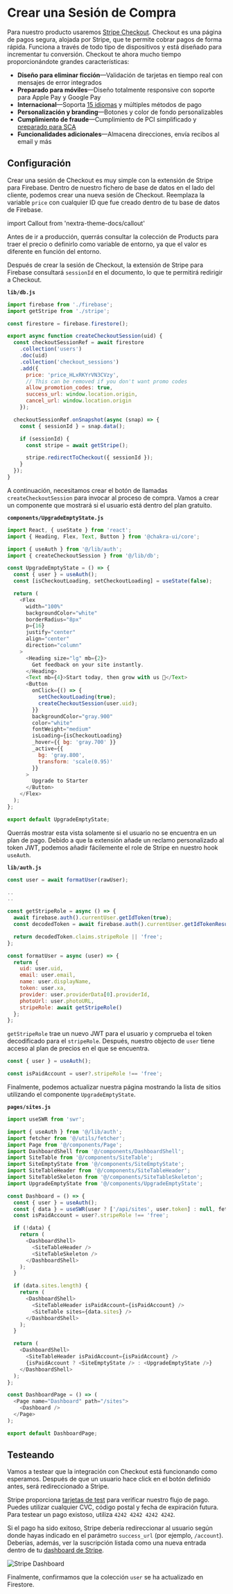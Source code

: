 # Crear una Sesión de Compra

Para nuestro producto usaremos [Stripe Checkout](https://stripe.com/docs/payments/checkout).
Checkout es una página de pagos segura, alojada por Stripe, que te permite cobrar pagos de forma rápida. Funciona a través de todo tipo de dispositivos y está diseñado para incrementar tu conversión.
Checkout te ahora mucho tiempo proporcionándote grandes características:

- **Diseño para eliminar ficción**—Validación de tarjetas en tiempo real con mensajes de error integrados
- **Preparado para móviles**—Diseño totalmente responsive con soporte para Apple Pay y Google Pay
- **Internacional**—Soporta [15 idiomas](https://support.stripe.com/questions/supported-languages-for-stripe-checkout) y múltiples métodos de pago
- **Personalización y branding**—Botones y color de fondo personalizables
- **Cumplimiento de fraude**—Cumplimiento de PCI simplificado y [preparado para SCA](https://stripe.com/docs/strong-customer-authentication)
- **Funcionalidades adicionales**—Almacena direcciones, envía recibos al email y más

## Configuración

Crear una sesión de Checkout es muy simple con la extensión de Stripe para Firebase. Dentro de nuestro fichero de base de datos en el lado del cliente, podemos crear una nueva sesión de Checkout.
Reemplaza la variable `price` con cualquier ID que fue creado dentro de tu base de datos de Firebase.

import Callout from 'nextra-theme-docs/callout'

<Callout>
Antes de ir a producción, querrás consultar la colección de Products para traer el precio o definirlo como variable de entorno, ya que el valor es diferente en función del entorno.
</Callout>

Después de crear la sesión de Checkout, la extensión de Stripe para Firebase consultará `sessionId` en el documento, lo que te permitirá redirigir a Checkout.

**`lib/db.js`**

```js
import firebase from './firebase';
import getStripe from './stripe';

const firestore = firebase.firestore();

export async function createCheckoutSession(uid) {
  const checkoutSessionRef = await firestore
    .collection('users')
    .doc(uid)
    .collection('checkout_sessions')
    .add({
      price: 'price_HLxRKYrVN3CVzy',
      // This can be removed if you don't want promo codes
      allow_promotion_codes: true,
      success_url: window.location.origin,
      cancel_url: window.location.origin
    });

  checkoutSessionRef.onSnapshot(async (snap) => {
    const { sessionId } = snap.data();

    if (sessionId) {
      const stripe = await getStripe();

      stripe.redirectToCheckout({ sessionId });
    }
  });
}
```

A continuación, necesitamos crear el botón de llamadas `createCheckoutSession` para invocar al proceso de compra. Vamos a crear un componente que mostrará si el usuario está dentro del plan gratuito.

**`components/UpgradeEmptyState.js`**

```js
import React, { useState } from 'react';
import { Heading, Flex, Text, Button } from '@chakra-ui/core';

import { useAuth } from '@/lib/auth';
import { createCheckoutSession } from '@/lib/db';

const UpgradeEmptyState = () => {
  const { user } = useAuth();
  const [isCheckoutLoading, setCheckoutLoading] = useState(false);

  return (
    <Flex
      width="100%"
      backgroundColor="white"
      borderRadius="8px"
      p={16}
      justify="center"
      align="center"
      direction="column"
    >
      <Heading size="lg" mb={2}>
        Get feedback on your site instantly.
      </Heading>
      <Text mb={4}>Start today, then grow with us 🌱</Text>
      <Button
        onClick={() => {
          setCheckoutLoading(true);
          createCheckoutSession(user.uid);
        }}
        backgroundColor="gray.900"
        color="white"
        fontWeight="medium"
        isLoading={isCheckoutLoading}
        _hover={{ bg: 'gray.700' }}
        _active={{
          bg: 'gray.800',
          transform: 'scale(0.95)'
        }}
      >
        Upgrade to Starter
      </Button>
    </Flex>
  );
};

export default UpgradeEmptyState;
```

Querrás mostrar esta vista solamente si el usuario no se encuentra en un plan de pago. Debido a que la extensión añade un reclamo personalizado al token JWT, podemos añadir fácilemente el role de Stripe en nuestro hook `useAuth`.

**`lib/auth.js`**

```js
const user = await formatUser(rawUser);

..
..

const getStripeRole = async () => {
  await firebase.auth().currentUser.getIdToken(true);
  const decodedToken = await firebase.auth().currentUser.getIdTokenResult();

  return decodedToken.claims.stripeRole || 'free';
};

const formatUser = async (user) => {
  return {
    uid: user.uid,
    email: user.email,
    name: user.displayName,
    token: user.xa,
    provider: user.providerData[0].providerId,
    photoUrl: user.photoURL,
    stripeRole: await getStripeRole()
  };
};
```

`getStripeRole` trae un nuevo JWT para el usuario y comprueba el token decodificado para el `stripeRole`. Después, nuestro objecto de `user` tiene acceso al plan de precios en el que se encuentra.

```js
const { user } = useAuth();

const isPaidAccount = user?.stripeRole !== 'free';
```

Finalmente, podemos actualizar nuestra página mostrando la lista de sitios utilizando el componente `UpgradeEmptyState`.

**`pages/sites.js`**

```js
import useSWR from 'swr';

import { useAuth } from '@/lib/auth';
import fetcher from '@/utils/fetcher';
import Page from '@/components/Page';
import DashboardShell from '@/components/DashboardShell';
import SiteTable from '@/components/SiteTable';
import SiteEmptyState from '@/components/SiteEmptyState';
import SiteTableHeader from '@/components/SiteTableHeader';
import SiteTableSkeleton from '@/components/SiteTableSkeleton';
import UpgradeEmptyState from '@/components/UpgradeEmptyState';

const Dashboard = () => {
  const { user } = useAuth();
  const { data } = useSWR(user ? ['/api/sites', user.token] : null, fetcher);
  const isPaidAccount = user?.stripeRole !== 'free';

  if (!data) {
    return (
      <DashboardShell>
        <SiteTableHeader />
        <SiteTableSkeleton />
      </DashboardShell>
    );
  }

  if (data.sites.length) {
    return (
      <DashboardShell>
        <SiteTableHeader isPaidAccount={isPaidAccount} />
        <SiteTable sites={data.sites} />
      </DashboardShell>
    );
  }

  return (
    <DashboardShell>
      <SiteTableHeader isPaidAccount={isPaidAccount} />
      {isPaidAccount ? <SiteEmptyState /> : <UpgradeEmptyState />}
    </DashboardShell>
  );
};

const DashboardPage = () => (
  <Page name="Dashboard" path="/sites">
    <Dashboard />
  </Page>
);

export default DashboardPage;
```

## Testeando

Vamos a testear que la integración con Checkout está funcionando como esperamos. Después de que un usuario hace click en el botón definido antes, será redireccionado a Stripe.

Stripe proporciona [tarjetas de test](https://stripe.com/docs/testing) para verificar nuestro flujo de pago. Puedes utilizar cualquier CVC, código postal y fecha de expiración futura. Para testear un pago existoso, utiliza `4242 4242 4242 4242`.

Si el pago ha sido exitoso, Stripe debería redireccionar al usuario según donde hayas indicado en el parámetro `success_url` (por ejemplo, `/account`). Deberías, además, ver la suscripción listada como una nueva entrada dentro de tu [dashboard de Stripe](https://dashboard.stripe.com/subscriptions).

![Stripe Dashboard](/stripe.png)

Finalmente, confirmamos que la colección `user` se ha actualizado en Firestore.
